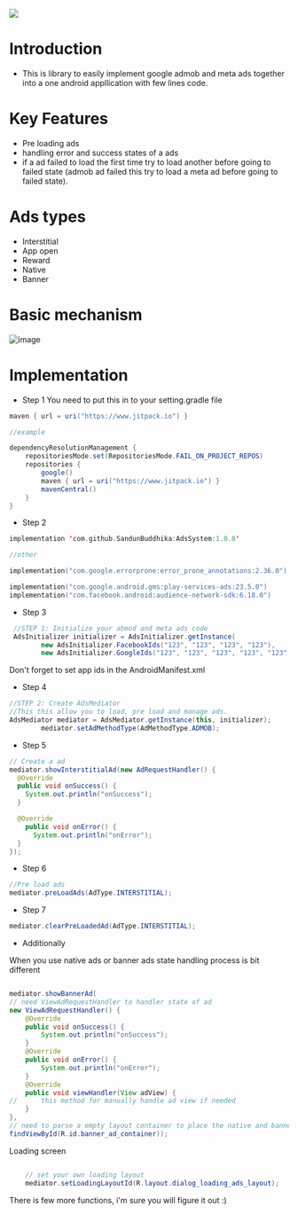 

[![](https://jitpack.io/v/SandunBuddhika/AdsSystem.svg)](https://jitpack.io/#SandunBuddhika/AdsSystem)

# Introduction
* This is library to easily implement google admob and meta ads together into a one android appllication with few lines code.

# Key Features
* Pre loading ads
* handling error and success states of a ads
* if a ad failed to load the first time try to load another before going to failed state (admob ad failed this try to load a meta ad before going to failed state).

# Ads types
* Interstitial
* App open
* Reward
* Native
* Banner

# Basic mechanism
![image](https://github.com/user-attachments/assets/34350043-16b5-41d7-9528-9f99b00aebe5)


# Implementation

* Step 1
  You need to put this in to your setting.gradle file
```java
maven { url = uri("https://www.jitpack.io") }
```
```java
//example

dependencyResolutionManagement {
    repositoriesMode.set(RepositoriesMode.FAIL_ON_PROJECT_REPOS)
    repositories {
        google()
        maven { url = uri("https://www.jitpack.io") }
        mavenCentral()
    }
}
```

* Step 2
```kotlin
implementation 'com.github.SandunBuddhika:AdsSystem:1.0.8'

//other

implementation("com.google.errorprone:error_prone_annotations:2.36.0")

implementation("com.google.android.gms:play-services-ads:23.5.0")
implementation("com.facebook.android:audience-network-sdk:6.18.0")
```

* Step 3

```java  
 //STEP 1: Initialize your abmod and meta ads code
 AdsInitializer initializer = AdsInitializer.getInstance(  
        new AdsInitializer.FacebookIds("123", "123", "123", "123"),  
        new AdsInitializer.GoogleIds("123", "123", "123", "123", "123", "123"));  
```

Don't forget to set app ids in the AndroidManifest.xml

* Step 4

```java
//STEP 2: Create AdsMediator
//This this allow you to load, pre load and manage ads.
AdsMediator mediator = AdsMediator.getInstance(this, initializer);
        mediator.setAdMethodType(AdMethodType.ADMOB);
```

* Step 5
```java
// Create a ad
mediator.showInterstitialAd(new AdRequestHandler() {
  @Override
  public void onSuccess() {
    System.out.println("onSuccess");
  }

  @Override
    public void onError() {
      System.out.println("onError");
  }
});
```
* Step 6
```java
//Pre load ads
mediator.preLoadAds(AdType.INTERSTITIAL);
```

* Step 7
```java
mediator.clearPreLoadedAd(AdType.INTERSTITIAL);
```

* Additionally

When you use native ads or banner ads state handling process is bit different
```java

mediator.showBannerAd(
// need ViewAdRequestHandler to handler state of ad
new ViewAdRequestHandler() {
    @Override
    public void onSuccess() {
        System.out.println("onSuccess");
    }
    @Override
    public void onError() {
        System.out.println("onError");
    }
    @Override
    public void viewHandler(View adView) {
//      this method for manually handle ad view if needed
    }
},
// need to parse a empty layout container to place the native and banner ad
findViewById(R.id.banner_ad_container));
```

Loading screen
```java

	// set your own loading layout
	mediator.setLoadingLayoutId(R.layout.dialog_loading_ads_layout);

```

There is few more functions, i'm sure you will figure it out :)
